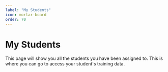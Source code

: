 ```yaml
---
label: "My Students"
icon: mortar-board
order: 70
---
```


# My Students

This page will show you all the students you have been assigned to. This is where you can go to access your student's training data.